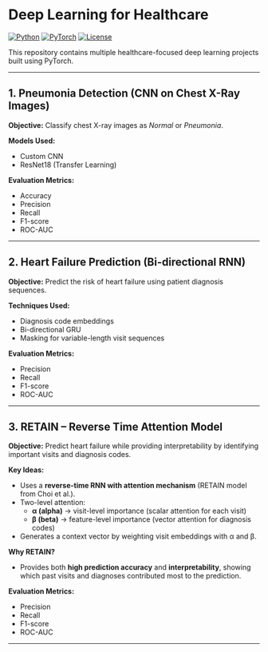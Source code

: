 # Deep Learning for Healthcare

[![Python](https://img.shields.io/badge/python-3.10-blue)](https://www.python.org/)
[![PyTorch](https://img.shields.io/badge/pytorch-2.0-red)](https://pytorch.org/)
[![License](https://img.shields.io/badge/license-MIT-green)](LICENSE)

This repository contains multiple healthcare-focused deep learning projects built using PyTorch.

---

## 1. Pneumonia Detection (CNN on Chest X-Ray Images)

**Objective:** Classify chest X-ray images as *Normal* or *Pneumonia*.  

**Models Used:**  
- Custom CNN  
- ResNet18 (Transfer Learning)

**Evaluation Metrics:**  
- Accuracy  
- Precision  
- Recall  
- F1-score  
- ROC-AUC  
 

---

## 2. Heart Failure Prediction (Bi-directional RNN)

**Objective:** Predict the risk of heart failure using patient diagnosis sequences.  

**Techniques Used:**  
- Diagnosis code embeddings  
- Bi-directional GRU  
- Masking for variable-length visit sequences  

**Evaluation Metrics:**  
- Precision  
- Recall  
- F1-score  
- ROC-AUC  
 

---

## 3. RETAIN – Reverse Time Attention Model

**Objective:** Predict heart failure while providing interpretability by identifying important visits and diagnosis codes.  

**Key Ideas:**  
- Uses a **reverse-time RNN with attention mechanism** (RETAIN model from Choi et al.).  
- Two-level attention:  
  - **α (alpha)** → visit-level importance (scalar attention for each visit)  
  - **β (beta)** → feature-level importance (vector attention for diagnosis codes)  
- Generates a context vector by weighting visit embeddings with α and β.  

**Why RETAIN?**  
- Provides both **high prediction accuracy** and **interpretability**, showing which past visits and diagnoses contributed most to the prediction.  

**Evaluation Metrics:**  
- Precision  
- Recall  
- F1-score  
- ROC-AUC  
 

---
 
